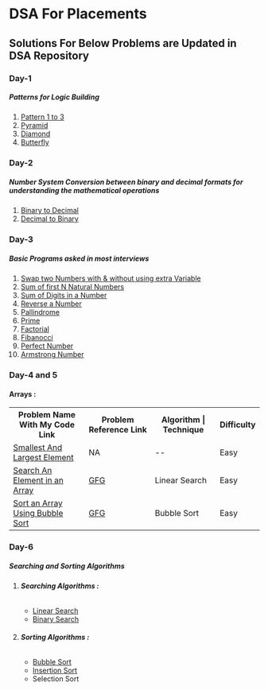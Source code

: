 # DSA For Placements
<h2>Solutions For Below Problems are Updated in DSA Repository </h2>
<h3>Day-1</h3>
<h5>Patterns for Logic Building</h5>
<ol>
  <li><a href="https://github.com/Mithunr085/DSA/tree/main/patterns">Pattern 1 to 3</a></li>
  <li><a href="https://github.com/Mithunr085/DSA/blob/main/patterns/Pyramid.cpp">Pyramid</a></li>
  <li><a href="https://github.com/Mithunr085/DSA/blob/main/patterns/Diamond.cpp">Diamond</a></li>
  <li><a href="https://github.com/Mithunr085/DSA/blob/main/patterns/Butterfly.cpp">Butterfly</a></li>
</ol>
<h3>Day-2</h3>
<h5>Number System Conversion between binary and decimal formats for understanding the mathematical operations</h5>
<ol>
  <li><a href="https://github.com/Mithunr085/DSA/blob/main/NumberSystem/BinaryToDec.cpp">Binary to Decimal</a></li>
  <li><a href="https://github.com/Mithunr085/DSA/blob/main/NumberSystem/DecToBinary.cpp">Decimal to Binary</a></li>
</ol>

<h3>Day-3</h3>
<h5>Basic Programs asked in most interviews</h5>
<ol>
  <li><a href ="https://github.com/Mithunr085/DSA/blob/main/BasicPrograms/Swap2Numbers.cpp">Swap two Numbers with & without using extra Variable</a></li>
  <li><a href="https://github.com/Mithunr085/DSA/blob/main/BasicPrograms/SumofFirstnNumbers.cpp">Sum of first N Natural Numbers</a></li>
  <li><a href="https://github.com/Mithunr085/DSA/blob/main/BasicPrograms/SumOfDigits.cpp">Sum of Digits in a Number</a></li>
  <li><a href="https://github.com/Mithunr085/DSA/blob/main/BasicPrograms/ReverseNum.cpp">Reverse a Number</a></li>
  <li><a href="https://github.com/Mithunr085/DSA/blob/main/BasicPrograms/Pallindrome.cpp">Pallindrome</a></li>
  <li><a href="https://github.com/Mithunr085/DSA/blob/main/BasicPrograms/PrimeNum.cpp">Prime</a></li>
  <li><a href="https://github.com/Mithunr085/DSA/blob/main/BasicPrograms/Factorial.cpp">Factorial</a></li>
  <li><a href="https://github.com/Mithunr085/DSA/blob/main/BasicPrograms/fibanocci.cpp">Fibanocci</a></li>  
  <li><a href="https://github.com/Mithunr085/DSA/blob/main/BasicPrograms/PerfectNumber.cpp">Perfect Number</a></li>
  <li><a href="https://github.com/Mithunr085/DSA/blob/main/BasicPrograms/ArmstrongNumber.cpp">Armstrong Number</a></li>
</ol>

<h3>Day-4 and 5</h3>
<h4>Arrays : </h4>
<table>
  <tr>
    <th>Problem Name With My Code Link</th>
    <th>Problem Reference Link</th>
    <th>Algorithm | Technique</th>
    <th>Difficulty</th>
  </tr>
  <tr>
    <td><a href="https://github.com/Mithunr085/DSA/blob/main/Arrays(Vectors).cpp/smallestAndLargestElement.cpp">Smallest And Largest Element</a></td>
    <td>NA</td>
    <td>--</td>
    <td>Easy</td>
  </tr>
  <tr>
    <td><a href="https://github.com/Mithunr085/DSA/blob/main/Arrays(Vectors).cpp/LinearSearch.cpp">Search An Element in an Array</a></td>
    <td><a href="https://www.geeksforgeeks.org/linear-search/">GFG</a></td>
    <td>Linear Search</td>
    <td>Easy</td>
  </tr>
  <tr>
    <td><a href="https://github.com/Mithunr085/DSA/blob/main/Arrays(Vectors).cpp/BubbleSort.cpp">Sort an Array Using Bubble Sort</a></td>
    <td><a href="https://www.geeksforgeeks.org/bubble-sort-algorithm/">GFG</a></td>
    <td>Bubble Sort</td>
    <td>Easy</td>
  </tr>
</table>

<h3>Day-6</h3>
<h5>Searching and Sorting Algorithms</h5>

<ol>
 <li> <h6><b>Searching Algorithms : </b></h6> </li>
  <ul>
     <li><a href="https://github.com/Mithunr085/DSA/blob/main/SearchingAlgorithms/LinearSearch.cpp">Linear Search</a></li>
     <li><a href="https://github.com/Mithunr085/DSA/blob/main/SearchingAlgorithms/BinarySearch.cpp">Binary Search</a></li>
  </ul>
  <li> <h6><b>Sorting Algorithms :</b> </h6> </li>
  <ul>
     <li><a href="https://github.com/Mithunr085/DSA/blob/main/SortingAlgorithms/BubbleSort.cpp">Bubble Sort</a></li>
     <li><a href ="https://github.com/Mithunr085/DSA/blob/main/SortingAlgorithms/InsertionSort.cpp">Insertion Sort</a></li>
     <li>Selection Sort</li>
  </ul> 
</ol>





